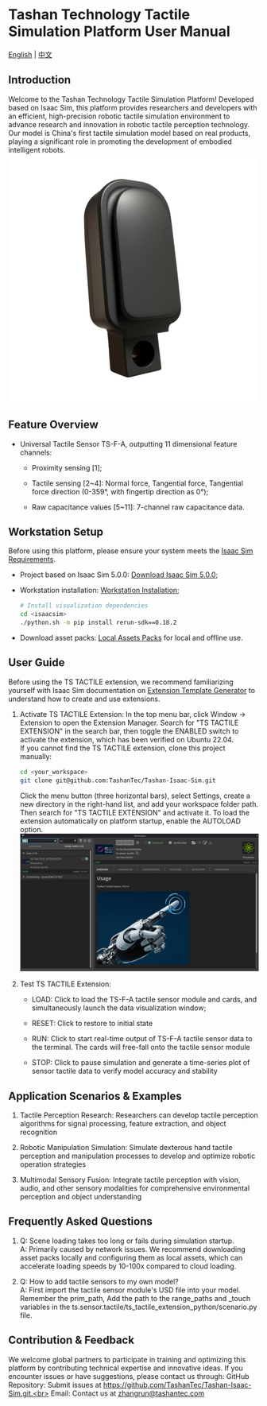 # Tashan Technology Tactile Simulation Platform User Manual

[English](README.md) | [中文](README_zh.md)


## Introduction
Welcome to the Tashan Technology Tactile Simulation Platform! Developed based on Isaac Sim, this platform provides researchers and developers with an efficient, high-precision robotic tactile simulation environment to advance research and innovation in robotic tactile perception technology. Our model is China's first tactile simulation model based on real products, playing a significant role in promoting the development of embodied intelligent robots.<br>
![real module](ts.sensor.tactile/data/ts-f-a_real.png)


## Feature Overview
- Universal Tactile Sensor TS-F-A, outputting 11 dimensional feature channels:
    - Proximity sensing [1];

    - Tactile sensing [2~4]: Normal force, Tangential force, Tangential force direction (0-359°, with fingertip direction as 0°);

    - Raw capacitance values [5~11]: 7-channel raw capacitance data.


## Workstation Setup
Before using this platform, please ensure your system meets the [Isaac Sim Requirements](https://docs.isaacsim.omniverse.nvidia.com/5.0.0/installation/requirements.html).
- Project based on Isaac Sim 5.0.0: [Download Isaac Sim 5.0.0](https://docs.isaacsim.omniverse.nvidia.com/5.0.0/installation/download.html);

- Workstation installation: [Workstation Installation](https://docs.isaacsim.omniverse.nvidia.com/5.0.0/installation/install_workstation.html);
    ```bash
    # Install visualization dependencies
    cd <isaacsim>
    ./python.sh -m pip install rerun-sdk==0.18.2
    ```

- Download asset packs: [Local Assets Packs](https://docs.isaacsim.omniverse.nvidia.com/4.5.0/installation/install_faq.html#isaac-sim-setup-assets-content-pack) for local and offline use.


## User Guide
Before using the TS TACTILE extension, we recommend familiarizing yourself with Isaac Sim documentation on [Extension Template Generator](https://docs.isaacsim.omniverse.nvidia.com/5.0.0/utilities/extension_template_generator.html) to understand how to create and use extensions.

1. Activate TS TACTILE Extension:
    In the top menu bar, click Window → Extension to open the Extension Manager. Search for "TS TACTILE EXTENSION" in the search bar, then toggle the ENABLED switch to activate the extension, which has been verified on Ubuntu 22.04.<br>
    If you cannot find the TS TACTILE extension, clone this project manually:
    ```bash
    cd <your_workspace>
    git clone git@github.com:TashanTec/Tashan-Isaac-Sim.git
    ```
    Click the menu button (three horizontal bars), select Settings, create a new directory in the right-hand list, and add your workspace folder path.
    Then search for "TS TACTILE EXTENSION" and activate it. To load the extension automatically on platform startup, enable the AUTOLOAD option.<br>
    ![extension](ts.sensor.tactile/data/ts_tactile_extension.png)


2. Test TS TACTILE Extension:
    - LOAD: Click to load the TS-F-A tactile sensor module and cards, and simultaneously launch the data visualization window;

    - RESET: Click to restore to initial state

    - RUN: Click to start real-time output of TS-F-A tactile sensor data to the terminal. The cards will free-fall onto the tactile sensor module

    - STOP: Click to pause simulation and generate a time-series plot of sensor tactile data to verify model accuracy and stability


## Application Scenarios & Examples
1. Tactile Perception Research: Researchers can develop tactile perception algorithms for signal processing, feature extraction, and object recognition

2. Robotic Manipulation Simulation: Simulate dexterous hand tactile perception and manipulation processes to develop and optimize robotic operation strategies

3. Multimodal Sensory Fusion: Integrate tactile perception with vision, audio, and other sensory modalities for comprehensive environmental perception and object understanding


## Frequently Asked Questions
1. Q: Scene loading takes too long or fails during simulation startup.<br>
A: Primarily caused by network issues. We recommend downloading asset packs locally and configuring them as local assets, which can accelerate loading speeds by 10-100x compared to cloud loading.

2. Q: How to add tactile sensors to my own model?<br>
A: First import the tactile sensor module's USD file into your model. Remember the prim_path, Add the path to the range_paths and _touch variables in the ts.sensor.tactile/ts_tactile_extension_python/scenario.py file.


## Contribution & Feedback
We welcome global partners to participate in training and optimizing this platform by contributing technical expertise and innovative ideas. If you encounter issues or have suggestions, please contact us through:
GitHub Repository: Submit issues at https://github.com/TashanTec/Tashan-Isaac-Sim.git.<br>
Email: Contact us at zhangrun@tashantec.com